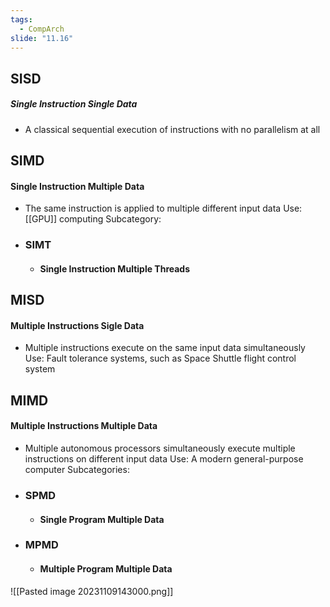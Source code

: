 ```yaml
---
tags:
  - CompArch
slide: "11.16"
---
```

## SISD
##### Single Instruction Single Data
- A classical sequential execution of instructions with no parallelism at all
## SIMD
#### Single Instruction Multiple Data
- The same instruction is applied to multiple different input data Use: [[GPU]] computing
Subcategory: 
- ### SIMT
	- #### Single Instruction Multiple Threads
## MISD
#### Multiple Instructions Sigle Data
- Multiple instructions execute on the same input data simultaneously Use: Fault tolerance systems, such as Space Shuttle flight control system
## MIMD 
#### Multiple Instructions Multiple Data
- Multiple autonomous processors simultaneously execute multiple instructions on different input data Use: A modern general-purpose computer 
Subcategories: 
- ### SPMD
	- #### Single Program Multiple Data 
- ### MPMD 
	- #### Multiple Program Multiple Data
![[Pasted image 20231109143000.png]]
